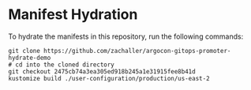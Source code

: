# Manifest Hydration

To hydrate the manifests in this repository, run the following commands:

```shell
git clone https://github.com/zachaller/argocon-gitops-promoter-hydrate-demo
# cd into the cloned directory
git checkout 2475cb74a3ea305ed918b245a1e31915fee8b41d
kustomize build ./user-configuration/production/us-east-2
```
